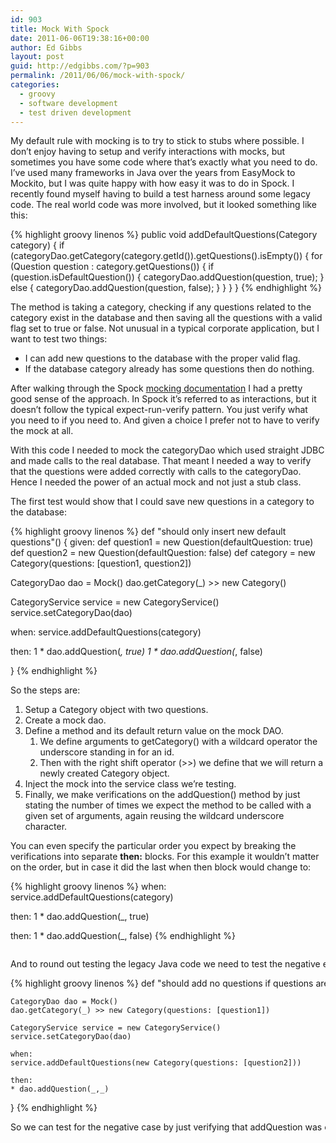 ```yaml
---
id: 903
title: Mock With Spock
date: 2011-06-06T19:38:16+00:00
author: Ed Gibbs
layout: post
guid: http://edgibbs.com/?p=903
permalink: /2011/06/06/mock-with-spock/
categories:
  - groovy
  - software development
  - test driven development
---
```

My default rule with mocking is to try to stick to stubs where possible. I don&#8217;t enjoy having to setup and verify interactions with mocks, but sometimes you have some code where that&#8217;s exactly what you need to do. I&#8217;ve used many frameworks in Java over the years from EasyMock to Mockito, but I was quite happy with how easy it was to do in Spock. I recently found myself having to build a test harness around some legacy code. The real world code was more involved, but it looked something like this:

{% highlight groovy linenos %}
public void addDefaultQuestions(Category category) {
  if (categoryDao.getCategory(category.getId()).getQuestions().isEmpty()) {
    for (Question question : category.getQuestions()) {
      if (question.isDefaultQuestion()) {
        categoryDao.addQuestion(question, true);
      } else {
        categoryDao.addQuestion(question, false);
      }
    }
  }
}
{% endhighlight %}

The method is taking a category, checking if any questions related to the category exist in the database and then saving all the questions with a valid flag set to true or false. Not unusual in a typical corporate application, but I want to test two things:

  * I can add new questions to the database with the proper valid flag.
  * If the database category already has some questions then do nothing.

After walking through the Spock [mocking documentation](http://code.google.com/p/spock/wiki/Interactions) I had a pretty good sense of the approach. In Spock it&#8217;s referred to as interactions, but it doesn&#8217;t follow the typical expect-run-verify pattern. You just verify what you need to if you need to. And given a choice I prefer not to have to verify the mock at all. 

With this code I needed to mock the categoryDao which used straight JDBC and made calls to the real database. That meant I needed a way to verify that the questions were added correctly with calls to the categoryDao. Hence I needed the power of an actual mock and not just a stub class.

The first test would show that I could save new questions in a category to the database:

{% highlight groovy linenos %}
def "should only insert new default questions"() {
  given:
  def question1 = new Question(defaultQuestion: true)
  def question2 = new Question(defaultQuestion: false)
  def category = new Category(questions: [question1, question2])

  CategoryDao dao = Mock()
  dao.getCategory(_) >> new Category()

  CategoryService service = new CategoryService()
  service.setCategoryDao(dao)

  when:
  service.addDefaultQuestions(category)

  then:
  1 * dao.addQuestion(_, true)
  1 * dao.addQuestion(_, false)

}
{% endhighlight %}


So the steps are:

  1. Setup a Category object with two questions.
  2. Create a mock dao.
  3. Define a method and its default return value on the mock DAO. 
      1. We define arguments to getCategory() with a wildcard operator the underscore standing in for an id.
      2. Then with the right shift operator (>>) we define that we will return a newly created Category object.
  4. Inject the mock into the service class we&#8217;re testing.
  5. Finally, we make verifications on the addQuestion() method by just stating the number of times we expect the method to be called with a given set of arguments, again reusing the wildcard underscore character.

You can even specify the particular order you expect by breaking the verifications into separate **then:** blocks. For this example it wouldn&#8217;t matter on the order, but in case it did the last when then block would change to:

{% highlight groovy linenos %}
when:
  service.addDefaultQuestions(category)

  then:
  1 * dao.addQuestion(_, true)

  then:
  1 * dao.addQuestion(_, false)
{% endhighlight %}
<div class="codecolorer-container groovy vibrant overflow-off" style="overflow:auto;white-space:nowrap;">

And to round out testing the legacy Java code we need to test the negative example where it should do nothing if there are already questions in the database for the given category.

{% highlight groovy linenos %}
 def "should add no questions if questions are already in database"() {
    given:
    def question1 = new Question(defaultQuestion: true)
    def question2 = new Question(defaultQuestion: false)

    CategoryDao dao = Mock()
    dao.getCategory(_) >> new Category(questions: [question1])

    CategoryService service = new CategoryService()
    service.setCategoryDao(dao)

    when:
    service.addDefaultQuestions(new Category(questions: [question2]))

    then:
    * dao.addQuestion(_,_)

  }
{% endhighlight %}

So we can test for the negative case by just verifying that addQuestion was called zero times.
